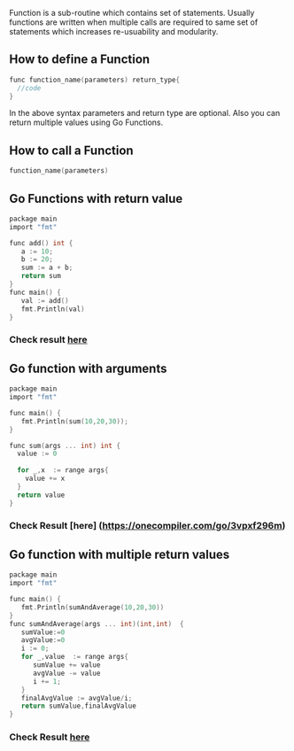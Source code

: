 Function is a sub-routine which contains set of statements. Usually functions are written when multiple calls are required to same set of statements which increases re-usuability and modularity.

## How to define a Function

```c
func function_name(parameters) return_type{
  //code
}
```
In the above syntax parameters and return type are optional. Also you can return multiple values using Go Functions.

## How to call a Function

```c
function_name(parameters)
```

## Go Functions with return value

```c
package main
import "fmt"

func add() int {  
   a := 10;
   b := 20;
   sum := a + b;
   return sum  
}  
func main() {  
   val := add()  
   fmt.Println(val)  
}  
```
### Check result [here](https://onecompiler.com/go/3vpxet6rb)

## Go function with arguments

```c
package main
import "fmt"

func main() {  
   fmt.Println(sum(10,20,30));  
}  

func sum(args ... int) int {  
  value := 0  
   
  for _,x  := range args{  
    value += x  
  }  
  return value  
}  
```

### Check Result [here] (https://onecompiler.com/go/3vpxf296m)

## Go function with multiple return values

```c
package main
import "fmt"

func main() {  
   fmt.Println(sumAndAverage(10,20,30))  
}  
func sumAndAverage(args ... int)(int,int)  {  
   sumValue:=0  
   avgValue:=0  
   i := 0;
   for _,value  := range args{  
      sumValue += value  
      avgValue -= value 
      i += 1;
   }  
   finalAvgValue := avgValue/i;
   return sumValue,finalAvgValue  
}  
```
### Check Result [here](https://onecompiler.com/go/3vpxfdnub)
